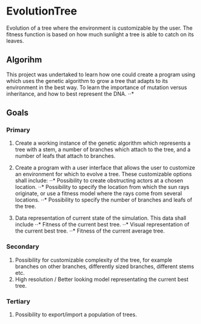 # EvolutionTree

Evolution of a tree where the environment is customizable by the user. The fitness function is based on how much sunlight a tree is able to catch on its leaves.

## Algorihm

This project was undertaked to learn how one could create a program using which uses the genetic algorithm to grow a tree that adapts to its environment in the best way. To learn the importance of mutation versus inheritance, and how to best represent the DNA.
⋅⋅*
## Goals

### Primary

1. Create a working instance of the genetic algorithm which represents a tree with a stem, a number of branches which attach to the tree, and a number of leafs that attach to branches.

2. Create a program with a user interface that allows the user to customize an environment for which to evolve a tree. These customizable options shall include:
⋅⋅* Possibility to create obstructing actors at a chosen location.
⋅⋅* Possibility to specify the location from which the sun rays originate, or use a fitness model where the rays come from several locations.
⋅⋅* Possibility to specify the number of branches and leafs of the tree.

3. Data representation of current state of the simulation. This data shall include
⋅⋅* Fitness of the current best tree.
⋅⋅* Visual representation of the current best tree.
⋅⋅* Fitness of the current average tree.

### Secondary

1. Possibility for customizable complexity of the tree, for example branches on other branches, differently sized branches, different stems etc.
2. High resolution / Better looking model representating the current best tree.

### Tertiary

1. Possibility to export/import a population of trees.
